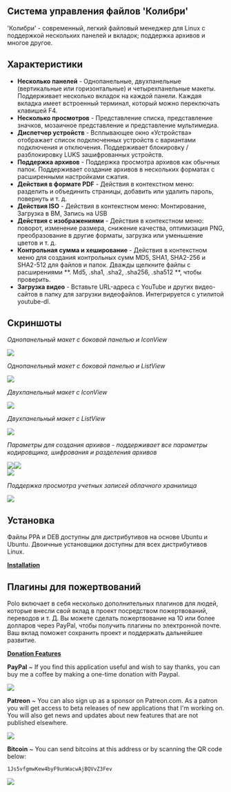 ## Система управления файлов 'Колибри'
'Колибри' - современный, легкий файловый менеджер для Linux с поддержкой нескольких панелей и вкладок; поддержка архивов и многое другое.

## **Характеристики**

- **Несколько панелей** - Однопанельные, двухпанельные (вертикальные или горизонтальные) и четырехпанельные макеты. Поддерживает несколько вкладок на каждой панели. Каждая вкладка имеет встроенный терминал, который можно переключать клавишей F4.
- **Несколько просмотров** - Представление списка, представление значков, мозаичное представление и представление мультимедиа.
- **Диспетчер устройств** - Всплывающее окно «Устройства» отображает список подключенных устройств с вариантами подключения и отключения. Поддерживает блокировку / разблокировку LUKS зашифрованных устройств.
- **Поддержка архивов** - Поддержка просмотра архивов как обычных папок. Поддерживает создание архивов в нескольких форматах с расширенными настройками сжатия.
- **Действия в формате PDF** - Действия в контекстном меню: разделить и объединить страницы, добавить или удалить пароль, повернуть и т. д.
- **Действия ISO** - Действия в контекстном меню: Монтирование, Загрузка в ВМ, Запись на USB
- **Действия с изображениями** - Действия в контекстном меню: поворот, изменение размера, снижение качества, оптимизация PNG, преобразование в другие форматы, загрузка или уменьшение цветов и т. д.
- **Контрольная сумма и хеширование** - Действия в контекстном меню для создания контрольных сумм MD5, SHA1, SHA2-256 и SHA2-512 для файлов и папок. Дважды щелкните файлы с расширениями **. Md5, .sha1, .sha2, .sha256, .sha512 **, чтобы проверить.
- **Загрузка видео** - Вставьте URL-адреса с YouTube и других видео-сайтов в папку для загрузки видеофайлов. Интегрируется с утилитой youtube-dl.

## Скриншоты

*Однопанельный макет с боковой панелью и IconView*

![](src/share/polo/images/polo_layout_single_icons.png)

*Однопанельный макет с боковой панелью и ListView*

![](src/share/polo/images/polo_layout_single_list.png)

*Двухпанельный макет с IconView*

![](src/share/polo/images/polo_layout_dual_icons.png)

*Двухпанельный макет с ListView*

![](src/share/polo/images/polo_layout_dual_list.png)

*Параметры для создания архивов - поддерживает все параметры кодировщика, шифрования и разделения архивов*

![](images/polo_compress.png)![](images/polo_compress_expanded.png)   
![](images/polo_compress_progress.png)

*Поддержка просмотра учетных записей облачного хранилища*

![](images/cloud_storage.png)


## Установка

Файлы PPA и DEB доступны для дистрибутивов на основе Ubuntu и Ubuntu. Двоичные установщики доступны для всех дистрибутивов Linux.

**[Installation](https://github.com/teejee2008/polo/wiki/Installation)**

## Плагины для пожертвований

Polo включает в себя несколько дополнительных плагинов для людей, которые внесли свой вклад в проект посредством пожертвований, переводов и т. Д. Вы можете сделать пожертвование на 10 или более долларов через PayPal, чтобы получить плагины по электронной почте. Ваш вклад поможет сохранить проект и поддержать дальнейшее развитие.

[**Donation Features**](https://github.com/teejee2008/polo/wiki/Donation-Features)

**PayPal** ~ If you find this application useful and wish to say thanks, you can buy me a coffee by making a one-time donation with Paypal. 

[![](https://upload.wikimedia.org/wikipedia/commons/b/b5/PayPal.svg)](https://www.paypal.com/cgi-bin/webscr?business=teejeetech@gmail.com&cmd=_xclick&currency_code=USD&amount=10&item_name=Polo%20Donation)  

**Patreon** ~ You can also sign up as a sponsor on Patreon.com. As a patron you will get access to beta releases of new applications that I'm working on. You will also get news and updates about new features that are not published elsewhere.

[![](https://2.bp.blogspot.com/-DNeWEUF2INM/WINUBAXAKUI/AAAAAAAAFmw/fTckfRrryy88pLyQGk5lJV0F0ESXeKrXwCLcB/s200/patreon.png)](https://www.patreon.com/bePatron?u=3059450)

**Bitcoin** ~ You can send bitcoins at this address or by scanning the QR code below:

```1Js5vfgmwKew4byF9unWacwAjBQVvZ3Fev```

![](https://4.bp.blogspot.com/-9hMyCacf0nc/WQ1p3dcdtwI/AAAAAAAAGgA/WC-4gbGFl7skTjNRZbl99EBsXeYfZDqpgCLcB/s1600/polo.png)
